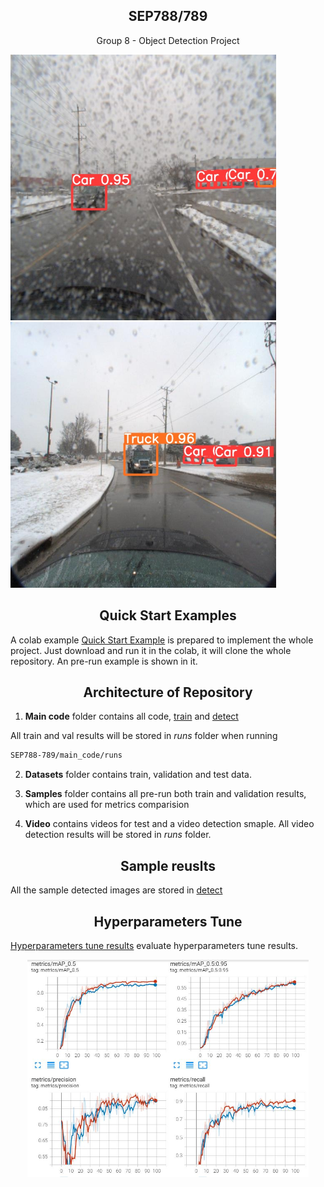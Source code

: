 

## <div align="center">SEP788/789</div>
<div align="center">Group 8 - Object Detection Project</div>

<p>
   <img width="425" src="https://github.com/ditto2003/SEP788-789/blob/main/Samples/Md%20info/sample1.jpg"></a>
   <img width="425" src="https://github.com/ditto2003/SEP788-789/blob/main/Samples/Md%20info/sample2.jpg"></a>
</p>


## <div align="center">Quick Start Examples</div>

A colab example [Quick Start Example](https://github.com/ditto2003/SEP788-789/blob/main/Quick%20Start%20Example.ipynb) is prepared to implement the whole project. Just download and run it in the colab, it will clone the whole repository. An pre-run example is shown in it.

## <div align="center">Architecture of Repository</div>

1. **Main code** folder contains all code, [train](https://github.com/ditto2003/SEP788-789/blob/main/main_code/train.py) and [detect](https://github.com/ditto2003/SEP788-789/blob/main/main_code/detect.py)

All train and val results will be stored in *runs* folder when running
```bash
SEP788-789/main_code/runs

```
2. **Datasets** folder contains train, validation and test data.
3. **Samples** folder contains all pre-run both train and validation results, which are used for metrics comparision

4. **Video** contains videos for test and a video detection smaple. All video detection results will be stored in *runs* folder.

## <div align="center">Sample reuslts</div>

All the sample detected images are stored in [detect](https://github.com/ditto2003/SEP788-789/tree/main/Samples/detect)


<p>
   <src="https://github.com/ditto2003/SEP788-789/blob/main/Samples/Md%20info/sample3.jpg"></a>
   <src="https://github.com/ditto2003/SEP788-789/blob/main/Samples/Md%20info/sample4.jpg"></a>


</p>

## <div align="center">Hyperparameters Tune</div>

[Hyperparameters tune results](https://github.com/ditto2003/SEP788-789/blob/main/Hyperparameters%20tune%20results.ipynb) evaluate hyperparameters tune results.

<p>
   <div align="center">
   <img width="450" src="https://github.com/ditto2003/SEP788-789/blob/main/Samples/Md%20info/metrics.JPG"></a>
   </div>
</p>